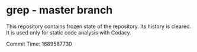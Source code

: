 # grep - master branch

This repository contains frozen state of the repository.
Its history is cleared. It is used only for static code
analysis with Codacy.

Commit Time: 1689587730